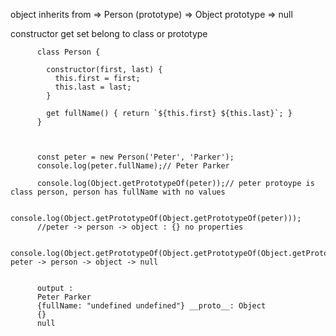object inherits from => Person (prototype) => Object prototype => null  

constructor get set belong to class or prototype  

          class Person {
          
            constructor(first, last) { 
              this.first = first; 
              this.last = last;
            }

            get fullName() { return `${this.first} ${this.last}`; }
          }
          
          
          
          const peter = new Person('Peter', 'Parker');
          console.log(peter.fullName);// Peter Parker
          
          console.log(Object.getPrototypeOf(peter));// peter protoype is class person, person has fullName with no values
          
          console.log(Object.getPrototypeOf(Object.getPrototypeOf(peter)));
          //peter -> person -> object : {} no properties 
          
          console.log(Object.getPrototypeOf(Object.getPrototypeOf(Object.getPrototypeOf(peter))));// peter -> person -> object -> null


          output : 
          Peter Parker
          {fullName: "undefined undefined"} __proto__: Object
          {}
          null
